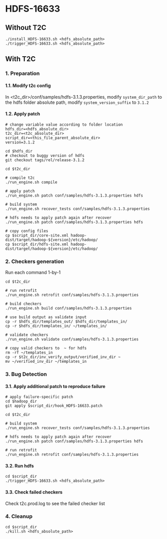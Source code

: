 # HDFS-16633

## Without T2C
```
./install_HDFS-16633.sh <hdfs_absolute_path>
./trigger_HDFS-16633.sh <hdfs_absolute_path>
```

## With T2C
### 1. Preparation
#### 1.1. Modify t2c config
In <t2c_dir>/conf/samples/hdfs-3.1.3.properties, modify `system_dir_path` to the hdfs folder absolute path, modify `system_version_suffix` to `3.1.2`

#### 1.2. Apply patch
```
# change variable value according to folder location
hdfs_dir=<hdfs_absolute_dir>
t2c_dir=<t2c_absolute_dir>
script_dir=<this_file_parent_absolute_dir>
version=3.1.2

cd $hdfs_dir
# checkout to buggy version of hdfs
git checkout tags/rel/release-3.1.2

cd $t2c_dir

# compile t2c
./run_engine.sh compile

# apply patch
./run_engine.sh patch conf/samples/hdfs-3.1.3.properties hdfs

# build system
./run_engine.sh recover_tests conf/samples/hdfs-3.1.3.properties

# hdfs needs to apply patch again after recover
./run_engine.sh patch conf/samples/hdfs-3.1.3.properties hdfs

# copy config files
cp $script_dir/core-site.xml hadoop-dist/target/hadoop-${version}/etc/hadoop/
cp $script_dir/hdfs-site.xml hadoop-dist/target/hadoop-${version}/etc/hadoop/
```
### 2. Checkers generation
Run each command 1-by-1
```
cd $t2c_dir

# run retrofit
./run_engine.sh retrofit conf/samples/hdfs-3.1.3.properties 

# build checkers
./run_engine.sh build conf/samples/hdfs-3.1.3.properties

# use build output as validate input
cp -r $hdfs_dir/templates_out/ $hdfs_dir/templates_in/
cp -r $hdfs_dir/templates_in/ ~/templates_in/

# validate checkers
./run_engine.sh validate conf/samples/hdfs-3.1.3.properties

# copy valid checkers to  ~ for hdfs
rm -rf ~/templates_in
cp -r $t2c_dir/inv_verify_output/verified_inv_dir ~
mv ~/verified_inv_dir ~/templates_in
```
### 3. Bug Detection
#### 3.1. Apply additional patch to reproduce failure
```
# apply failure-specific patch
cd $hadoop_dir
git apply $script_dir/hook_HDFS-16633.patch

cd $t2c_dir

# build system
./run_engine.sh recover_tests conf/samples/hdfs-3.1.3.properties

# hdfs needs to apply patch again after recover
./run_engine.sh patch conf/samples/hdfs-3.1.3.properties hdfs

# run retrofit
./run_engine.sh retrofit conf/samples/hdfs-3.1.3.properties 

```
#### 3.2. Run hdfs
```
cd $script_dir
./trigger_HDFS-16633.sh <hdfs_absolute_path>
```

#### 3.3. Check failed checkers
Check t2c.prod.log to see the failed checker list

### 4. Cleanup
```
cd $script_dir
./kill.sh <hdfs_absolute_path>
```

